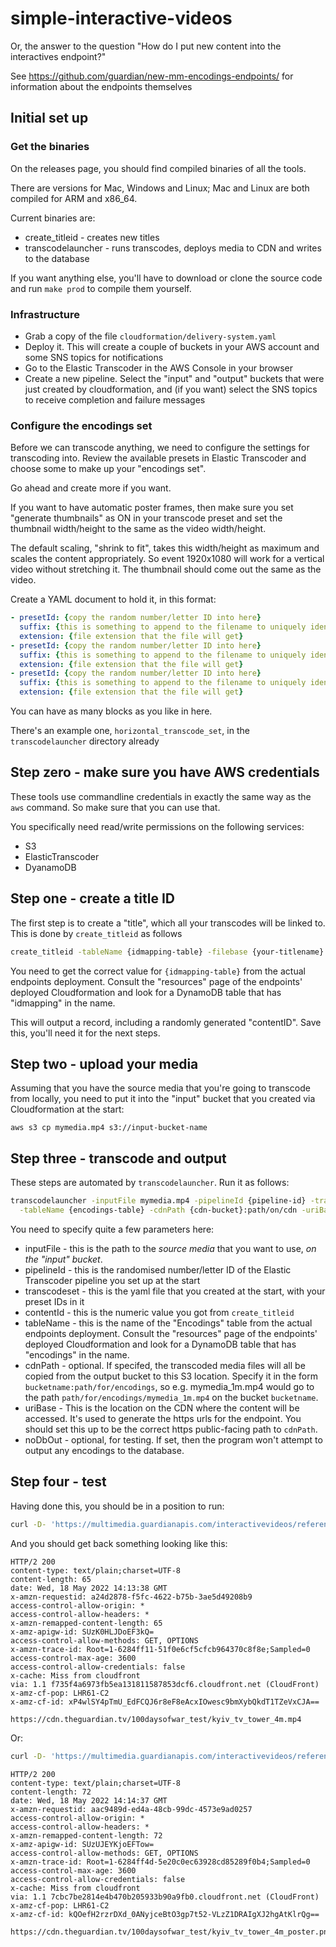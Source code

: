# simple-interactive-videos

Or, the answer to the question "How do I put new content into the interactives endpoint?"

See https://github.com/guardian/new-mm-encodings-endpoints/ for information about the endpoints themselves

## Initial set up

### Get the binaries

On the releases page, you should find compiled binaries of all the tools.

There are versions for Mac, Windows and Linux; Mac and Linux are both compiled for ARM and x86_64.

Current binaries are:
 
- create_titleid - creates new titles
- transcodelauncher - runs transcodes, deploys media to CDN and writes to the database

If you want anything else, you'll have to download or clone the source code and run `make prod` to compile them yourself.

### Infrastructure

- Grab a copy of the file  `cloudformation/delivery-system.yaml`
- Deploy it. This will create a couple of buckets in your AWS account and some SNS topics for notifications
- Go to the Elastic Transcoder in the AWS Console in your browser
- Create a new pipeline. Select the "input" and "output" buckets that were just created by cloudformation, and (if you want)
  select the SNS topics to receive completion and failure messages

### Configure the encodings set

Before we can transcode anything, we need to configure the settings for transcoding into.  Review the available
presets in Elastic Transcoder and choose some to make up your "encodings set".

Go ahead and create more if you want.

If you want to have automatic poster frames, then make sure you set "generate thumbnails" as ON in your transcode preset
and set the thumbnail width/height to the same as the video width/height.

The default scaling, "shrink to fit", takes this width/height as maximum and scales the content appropriately. So
event 1920x1080 will work for a vertical video without stretching it.  The thumbnail should come out the same as the video.

Create a YAML document to hold it, in this format:

```yaml
- presetId: {copy the random number/letter ID into here}
  suffix: {this is something to append to the filename to uniquely identify the file. We expect it to start with a _}
  extension: {file extension that the file will get}
- presetId: {copy the random number/letter ID into here}
  suffix: {this is something to append to the filename to uniquely identify the file. We expect it to start with a _}
  extension: {file extension that the file will get}
- presetId: {copy the random number/letter ID into here}
  suffix: {this is something to append to the filename to uniquely identify the file. We expect it to start with a _}
  extension: {file extension that the file will get}
```

You can have as many blocks as you like in here.

There's an example one, `horizontal_transcode_set`, in the `transcodelauncher` directory already

## Step zero - make sure you have AWS credentials

These tools use commandline credentials in exactly the same way as the `aws` command.  So make sure that you can use that.

You specifically need read/write permissions on the following services:
- S3
- ElasticTranscoder
- DyanamoDB

## Step one - create a title ID

The first step is to create a "title", which all your transcodes will be linked to.  This is done by `create_titleid` as follows

```bash 
create_titleid -tableName {idmapping-table} -filebase {your-titlename} 
```

You need to get the correct value for `{idmapping-table}` from the actual endpoints deployment.
Consult the "resources" page of the endpoints' deployed Cloudformation and look for a DynamoDB table that has "idmapping"
in the name.

This will output a record, including a randomly generated "contentID". Save this, you'll need it for the next steps.

## Step two - upload your media

Assuming that you have the source media that you're going to transcode from locally, you need to put it into the "input" bucket
that you created via Cloudformation at the start:

```
aws s3 cp mymedia.mp4 s3://input-bucket-name
```

## Step three - transcode and output

These steps are automated by `transcodelauncher`. Run it as follows:

```bash
transcodelauncher -inputFile mymedia.mp4 -pipelineId {pipeline-id} -transcodeset transcodes.yaml -contentId {content-id} \
  -tableName {encodings-table} -cdnPath {cdn-bucket}:path/on/cdn -uriBase https://your-cdn-host/path/on/cdn [-noDbOut]
```

You need to specify quite a few parameters here:
- inputFile - this is the path to the _source media_ that you want to use, _on the "input" bucket_.
- pipelineId - this is the randomised number/letter ID of the Elastic Transcoder pipeline you set up at the start
- transcodeset - this is the yaml file that you created at the start, with your preset IDs in it
- contentId - this is the numeric value you got from `create_titleid`
- tableName - this is the name of the "Encodings" table from the actual endpoints deployment. Consult the "resources"
page of the endpoints' deployed Cloudformation and look for a DynamoDB table that has "encodings" in the name.
- cdnPath - optional. If specifed, the transcoded media files will all be copied from the output bucket to this S3 location.
Specify it in the form `bucketname:path/for/encodings`, so e.g. mymedia_1m.mp4 would go to the path `path/for/encodings/mymedia_1m.mp4` on
the bucket `bucketname`.
- uriBase - This is the location on the CDN where the content will be accessed. It's used to generate the https urls for
the endpoint.  You should set this up to be the correct https public-facing path to `cdnPath`.
- noDbOut - optional, for testing. If set, then the program won't attempt to output any encodings to the database.

## Step four - test

Having done this, you should be in a position to run:

```bash
curl -D- 'https://multimedia.guardianapis.com/interactivevideos/reference.php?file=your_title_name&format=video%2Fmp4'
```

And you should get back something looking like this:

```
HTTP/2 200 
content-type: text/plain;charset=UTF-8
content-length: 65
date: Wed, 18 May 2022 14:13:38 GMT
x-amzn-requestid: a24d2878-f5fc-4622-b75b-3ae5d49208b9
access-control-allow-origin: *
access-control-allow-headers: *
x-amzn-remapped-content-length: 65
x-amz-apigw-id: SUzK0HLJDoEF3kQ=
access-control-allow-methods: GET, OPTIONS
x-amzn-trace-id: Root=1-6284ff11-51f0e6cf5cfcb964370c8f8e;Sampled=0
access-control-max-age: 3600
access-control-allow-credentials: false
x-cache: Miss from cloudfront
via: 1.1 f735f4a6973fb5ea131811587853dcf6.cloudfront.net (CloudFront)
x-amz-cf-pop: LHR61-C2
x-amz-cf-id: xP4wlSY4pTmU_EdFCQJ6r8eF8eAcxIOwesc9bmXybQkdT1TZeVxCJA==

https://cdn.theguardian.tv/100daysofwar_test/kyiv_tv_tower_4m.mp4
```

Or:

```bash
curl -D- 'https://multimedia.guardianapis.com/interactivevideos/reference.php?file=your_title_name&format=video%2Fmp4&poster&png'
```

```
HTTP/2 200 
content-type: text/plain;charset=UTF-8
content-length: 72
date: Wed, 18 May 2022 14:14:37 GMT
x-amzn-requestid: aac9489d-ed4a-48cb-99dc-4573e9ad0257
access-control-allow-origin: *
access-control-allow-headers: *
x-amzn-remapped-content-length: 72
x-amz-apigw-id: SUzUJEYKjoEFTow=
access-control-allow-methods: GET, OPTIONS
x-amzn-trace-id: Root=1-6284ff4d-5e20c0ec63928cd85289f0b4;Sampled=0
access-control-max-age: 3600
access-control-allow-credentials: false
x-cache: Miss from cloudfront
via: 1.1 7cbc7be2814e4b470b205933b90a9fb0.cloudfront.net (CloudFront)
x-amz-cf-pop: LHR61-C2
x-amz-cf-id: kQOefH2rzrDXd_0ANyjceBtO3gp7t52-VLzZ1DRAIgXJ2hgAtKlrQg==

https://cdn.theguardian.tv/100daysofwar_test/kyiv_tv_tower_4m_poster.png
```